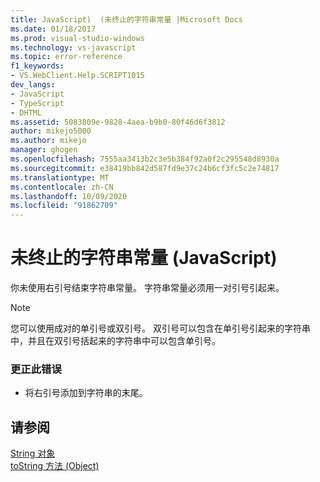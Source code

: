 ```yaml
---
title: JavaScript)  (未终止的字符串常量 |Microsoft Docs
ms.date: 01/18/2017
ms.prod: visual-studio-windows
ms.technology: vs-javascript
ms.topic: error-reference
f1_keywords:
- VS.WebClient.Help.SCRIPT1015
dev_langs:
- JavaScript
- TypeScript
- DHTML
ms.assetid: 5083809e-9828-4aea-b9b0-80f46d6f3812
author: mikejo5000
ms.author: mikejo
manager: ghogen
ms.openlocfilehash: 7555aa3413b2c3e5b384f92a0f2c295548d8930a
ms.sourcegitcommit: e38419bb842d587fd9e37c24b6cf3fc5c2e74817
ms.translationtype: MT
ms.contentlocale: zh-CN
ms.lasthandoff: 10/09/2020
ms.locfileid: "91862709"
---
```

# <a name="unterminated-string-constant-javascript"></a>未终止的字符串常量 (JavaScript)
你未使用右引号结束字符串常量。 字符串常量必须用一对引号引起来。  
  
> [!NOTE]
> 您可以使用成对的单引号或双引号。 双引号可以包含在单引号引起来的字符串中，并且在双引号括起来的字符串中可以包含单引号。  
  
### <a name="to-correct-this-error"></a>更正此错误  
  
- 将右引号添加到字符串的末尾。  
  
## <a name="see-also"></a>请参阅  
 [String 对象](https://developer.mozilla.org/docs/Web/JavaScript/Reference/Global_Objects/String)   
 [toString 方法 (Object)](https://developer.mozilla.org/docs/Web/JavaScript/Reference/Global_Objects/Object/tostring)